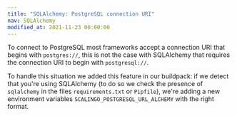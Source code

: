 ```yaml
---
title: "SQLAlchemy: PostgreSQL connection URI"
nav: SQLAlchemy
modified_at: 2021-11-23 00:00:00
---
```


To connect to PostgreSQL most frameworks accept a connection URI that begins with `postgres://`, this is not the case with SQLAlchemy that requires the connection URI to begin with `postgresql://`.

To handle this situation we added this feature in our buildpack: if we detect that you're using SQLAlchemy (to do so we check the presence of `sqlalchemy` in the files `requirements.txt` or `Pipfile`), we're adding a new environment variables `SCALINGO_POSTGRESQL_URL_ALCHEMY` with the right format.
